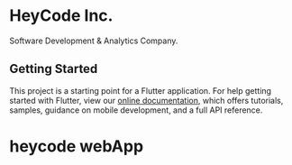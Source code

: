 # HeyCode Inc.

Software Development & Analytics Company.

## Getting Started

This project is a starting point for a Flutter application.
For help getting started with Flutter, view our
[online documentation](https://flutter.dev/docs), which offers tutorials,
samples, guidance on mobile development, and a full API reference.
# heycode webApp
